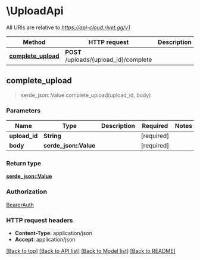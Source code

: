 # \UploadApi

All URIs are relative to *https://api-cloud.rivet.gg/v1*

Method | HTTP request | Description
------------- | ------------- | -------------
[**complete_upload**](UploadApi.md#complete_upload) | **POST** /uploads/{upload_id}/complete | 



## complete_upload

> serde_json::Value complete_upload(upload_id, body)


### Parameters


Name | Type | Description  | Required | Notes
------------- | ------------- | ------------- | ------------- | -------------
**upload_id** | **String** |  | [required] |
**body** | **serde_json::Value** |  | [required] |

### Return type

[**serde_json::Value**](serde_json::Value.md)

### Authorization

[BearerAuth](../README.md#BearerAuth)

### HTTP request headers

- **Content-Type**: application/json
- **Accept**: application/json

[[Back to top]](#) [[Back to API list]](../README.md#documentation-for-api-endpoints) [[Back to Model list]](../README.md#documentation-for-models) [[Back to README]](../README.md)

